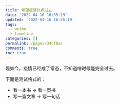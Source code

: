 ```yaml
---
title: 希望疫情快点过去
date: '2022-04-16 16:55:19'
updated: '2022-04-16 16:55:19'
tags:
  - weibo
  - timeline
categories: []
permalink: /pages/34cf8a/
comments: true
toc: true
---
```

现如今，疫情已经成了常态，不知道啥时候能完全过去。

下面是测试格式的：

- 看一本书 → 看一页书
- 写一篇文章 → 写一句话
